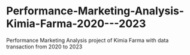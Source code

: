 # Performance-Marketing-Analysis-Kimia-Farma-2020---2023
Performance Marketing Analysis project of Kimia Farma with data transaction from 2020 to 2023
